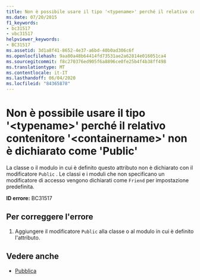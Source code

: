 ```yaml
---
title: Non è possibile usare il tipo '<typename>' perché il relativo contenitore '<containername>' non è dichiarato come 'Public'
ms.date: 07/20/2015
f1_keywords:
- bc31517
- vbc31517
helpviewer_keywords:
- BC31517
ms.assetid: 3d1a8f41-8652-4e37-a6bd-40b0ad306c6f
ms.openlocfilehash: 9aa80a48b64414fd73531ae2a62814e016051ca4
ms.sourcegitcommit: f8c270376ed905f6a8896ce0fe25b4f4b38ff498
ms.translationtype: MT
ms.contentlocale: it-IT
ms.lasthandoff: 06/04/2020
ms.locfileid: "84365878"
---
```

# <a name="type-typename-cannot-be-used-as-an-attribute-because-its-container-containername-is-not-declared-public"></a>Non è possibile usare il tipo '\<typename>' perché il relativo contenitore '\<containername>' non è dichiarato come 'Public'
La classe o il modulo in cui è definito questo attributo non è dichiarato con il modificatore `Public` . Le classi e i moduli che non specificano un modificatore di accesso vengono dichiarati come `Friend` per impostazione predefinita.  
  
 **ID errore:** BC31517  
  
## <a name="to-correct-this-error"></a>Per correggere l'errore  
  
1. Aggiungere il modificatore `Public` alla classe o al modulo in cui è definito l'attributo.  
  
## <a name="see-also"></a>Vedere anche

- [Pubblica](../language-reference/modifiers/public.md)
